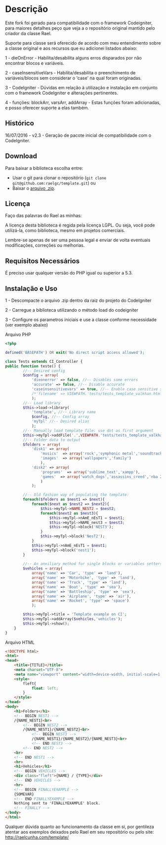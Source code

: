 Descrição 
========

Este fork foi gerado para compatibilidade com o framework Codeigniter, para maiores detalhes peço que veja a o repositório original mantido pelo criador da classe Rael.

Suporte para classe será oferecido de acordo com meu entendimento sobre a classe original e aos recursos que eu adicionei listados abaixo:

1 - dieOnError - Habilita/desabilita alguns erros disparados por não encontrar blocos e variáveis.

2 - caseInsensitiveVars - Habilita/desabilita o preenchimento de variáveis/blocos sem considerar o 'case' na qual foram originadas.

3 - CodeIgniter - Dúvidas em relação à utilização e instalação em conjunto com o framework CodeIgniter e alterações pertinentes.

4 - funções: blockArr, varsArr, addArray - Estas funções foram adicionadas, e posso oferecer suporte a elas também.

## Histórico

16/07/2016 - v2.3 - Geração de pacote inicial de compatibilidade com o CodeIgniter. 

## Download

Para baixar a biblioteca escolha entre:

- Usar o git para clonar o repositório (`git clone git@github.com:raelgc/template.git`) ou
- Baixar o [arquivo .zip](https://github.com/raelgc/template/archive/master.zip).

## Licença
Faço das palavras do Rael as minhas:

A licença desta biblioteca é regida pela licença LGPL. Ou seja, você pode utilizá-la, como biblioteca, mesmo em projetos comerciais.

Lembre-se apenas de ser uma pessoa legal e enviar de volta eventuais modificações, correções ou melhorias.


## Requisitos Necessários

É preciso usar qualquer versão do PHP igual ou superior a 5.3.


## Instalação e Uso

1 - Descompacte o arquivo .zip dentro da raiz do projeto do CodeIgniter

2 - Carregue a biblioteca utilizando o método load do codeigniter

3 - Configure os parametros iniciais e use a classe conforme necessidade (ver exemplo abaixo)

Arquivo PHP
``` php
<?php

defined('BASEPATH') OR exit('No direct script access allowed');

class Tests extends CI_Controller {
public function teste() {
        //-- Desired config
        $config = array(
            'dieonerror' => false, //-- Disables some errors
            'accurate' => false, //-- Disable accurate
            'caseinsensitivevars' => true, //-- Enable case sensitive sets of variables and blocks
            /*'filename' => VIEWPATH.'tests/tests_template_valkhan.html'*/ //-- Load file (I do not recommend using this argument as it can break script execution if file does not exist, see how to manually load file below)
            );
        //-- Load library
        $this->load->library(
            'template', //-- Library name
            $config, //-- Config array
            'myTpl' //-- Desired alias
            );
        //-- Manually load template file: use dot as first argument
        $this->myTpl->addFile('.',VIEWPATH.'tests/tests_template_valkhan.html'); 
        //-- Folder data to output 
        $folders = array(
            'disk1' => array(
                'musics'  => array('rock','symphonic metal','soundtrack'),
                'images'  => array('wallpapers','family')
                ),  
            'disk2' => array(
                'programs'  => array('sublime_text','xampp'),
                'games'  => array('watch_dogs','assassins_creed','nba 2k16')
                )
            );

        //-- Old fashion way of populating the template:
        foreach($folders as $nest1 => $next){
            foreach($next as $nest2 => $next2){
                $this->myTpl->NAME_NEST2 = $nest2;
                foreach($next2 as $nest3){
                    $this->myTpl->nAmE_nEsT1 = $nest1;
                    $this->myTpl->NAME_nest3 = $nest3;
                    $this->myTpl->block('NEST3'); 
                }
                $this->myTpl->block('NesT2'); 
            }
            $this->myTpl->nAmE_nEsT1 = $nest1;
            $this->myTpl->block('nest1'); 
        }
        
        //-- An anxiliary method for single blocks or variables setters
        $vehicles = array(
            array('name' => 'Car', 'type' => 'land'),
            array('name' => 'Motorbike', 'type' => 'land'),
            array('name' => 'Truck', 'type' => 'land'),
            array('name' => 'Boat', 'type' => 'sea'),
            array('name' => 'Battleship', 'type' => 'sea'),
            array('name' => 'Airplane', 'type' => 'air'),
            array('name' => 'Rocket', 'type' => 'space')
            );

        $this->myTpl->title = 'Template example on CI';
        $this->myTpl->addArray($vehicles,'vehicles');
        $this->myTpl->show();
    }
}
```

Arquivo HTML

``` html
<!DOCTYPE html>
<html>
<head>
    <title>{TITLE}</title>
    <meta charset="UTF-8">
    <meta name="viewport" content="width=device-width, initial-scale=1.0">
    <style>
        fleft{
            float: left;
        }
    </style>
</head>
<body>
    <h1>Folders</h1>
    <!-- BEGIN NEST1 -->
    /{NAME_NEST1}<br>
        <!-- BEGIN NEST2 -->
        /{NAME_NEST1}/{NAME_NEST2}<br>
            <!-- BEGIN NEST3 -->
            /{NAME_NEST1}/{NAME_NEST2}/{NAME_NEST3}<br>
            <!-- END NEST3 -->
        <!-- END NEST2 -->
    <br>    
    <!-- END NEST1 -->
    <hr>
    <h1>Vehicles</h1>
    <!-- BEGIN VEHICLES -->
    <div class="fleft">{NAME} / {TYPE}</div>
    <!-- END VEHICLES -->
    <hr>
    <!-- BEGIN FINALLYEXAMPLE -->
    {SOMEVAR}
    <!-- END FINALLYEXAMPLE -->
    Nothing sent to 'FINALLYEXAMPLE' block.
    <!-- FINALLY -->
</body>
</html>
```
Qualquer dúvida quanto ao funcionamento da classe em si, por gentileza atentar aos exemplos deixados pelo Rael em seu repositório ou pelo site:
http://raelcunha.com/template/
